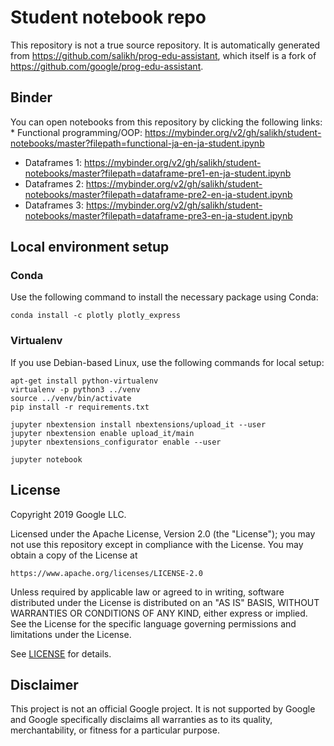 # Student notebook repo

This repository is not a true source repository. It is automatically generated
from https://github.com/salikh/prog-edu-assistant, which itself is a fork of
https://github.com/google/prog-edu-assistant.

## Binder

You can open notebooks from this repository by clicking the following links: *
Functional programming/OOP:
https://mybinder.org/v2/gh/salikh/student-notebooks/master?filepath=functional-ja-en-ja-student.ipynb
* Dataframes 1:
https://mybinder.org/v2/gh/salikh/student-notebooks/master?filepath=dataframe-pre1-en-ja-student.ipynb
* Dataframes 2:
https://mybinder.org/v2/gh/salikh/student-notebooks/master?filepath=dataframe-pre2-en-ja-student.ipynb
* Dataframes 3:
https://mybinder.org/v2/gh/salikh/student-notebooks/master?filepath=dataframe-pre3-en-ja-student.ipynb

## Local environment setup

### Conda

Use the following command to install the necessary package using Conda:

    conda install -c plotly plotly_express

### Virtualenv

If you use Debian-based Linux, use the following commands for local setup:

    apt-get install python-virtualenv
    virtualenv -p python3 ../venv
    source ../venv/bin/activate
    pip install -r requirements.txt

    jupyter nbextension install nbextensions/upload_it --user
    jupyter nbextension enable upload_it/main
    jupyter nbextensions_configurator enable --user

    jupyter notebook

## License

Copyright 2019 Google LLC.

Licensed under the Apache License, Version 2.0 (the "License"); you may not use
this repository except in compliance with the License. You may obtain a copy of
the License at

    https://www.apache.org/licenses/LICENSE-2.0

Unless required by applicable law or agreed to in writing, software distributed
under the License is distributed on an "AS IS" BASIS, WITHOUT WARRANTIES OR
CONDITIONS OF ANY KIND, either express or implied. See the License for the
specific language governing permissions and limitations under the License.

See [LICENSE](LICENSE) for details.

## Disclaimer

This project is not an official Google project. It is not supported by Google
and Google specifically disclaims all warranties as to its quality,
merchantability, or fitness for a particular purpose.
